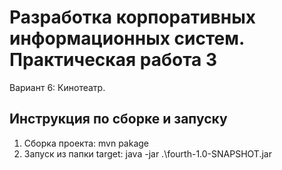 # Разработка корпоративных информационных систем. Практическая работа 3
Вариант 6: Кинотеатр.

## Инструкция по сборке и запуску
1. Сборка проекта: mvn pakage
2. Запуск из папки target: java -jar .\fourth-1.0-SNAPSHOT.jar
